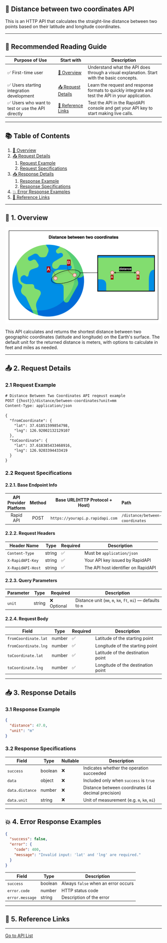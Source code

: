 ## 📄 Distance between two coordinates API

This is an HTTP API that calculates the straight-line distance between two points based on their latitude and longitude
coordinates.

---

## 👤 Recommended Reading Guide

| Purpose of Use                                   | Start with                                | Description                                                                                       |
|--------------------------------------------------|-------------------------------------------|---------------------------------------------------------------------------------------------------|
| ✅ First-time user                                | [🧭 Overview](#-1-overview)               | Understand what the API does through a visual explanation. Start with the basic concepts.         |
| ✅ Users starting integration development         | [📤 Request Details](#-2-request-details) | Learn the request and response formats to quickly integrate and test the API in your application. |
| ✅ Users who want to test or use the API directly | [🔗 Reference Links](#-5-reference-links) | Test the API in the RapidAPI console and get your API key to start making live calls.             |

---

## 📚 Table of Contents

1. [🧭 Overview](#-1-overview)
2. [📤 Request Details](#-2-request-details)
    1. [Request Example](#21-request-example)
    2. [Request Specifications](#22-request-specifications)
3. [📥 Response Details](#-3-response-details)
    1. [Response Example](#31-response-example)
    2. [Response Specifications](#32-response-specifications)
4. [💥 Error Response Examples](#-4-error-response-examples)
5. [🔗 Reference Links](#-5-reference-links)

---

## 🧭 1. Overview

![distance-between-two-coordinates](./img/distance-between-two-coordinates.png)

This API calculates and returns the shortest distance between two geographic coordinates (latitude and longitude) on the
Earth's surface.
The default unit for the returned distance is meters, with options to calculate in feet and miles as needed.

---

## 📤 2. Request Details

### 2.1 Request Example

```http request
# Distance Between Two Coordinates API reqeust example
POST {{host}}/distance/between-coordinates?unit=mm
Content-Type: application/json

{
  "fromCoordinate": {
    "lat": 37.61851599854798,
    "lng": 126.92002132129107
  },
  "toCoordinate": {
    "lat": 37.618385433468916,
    "lng": 126.9203394433419
  }
}
```

### 2.2 Request Specifications

#### 2.2.1. Base Endpoint Info

| **API Provider Platform** | **Method** | **Base URL(HTTP Protocol + Host)** | **Path**                        |
|:-------------------------:|:----------:|------------------------------------|:--------------------------------|
|         Rapid API         |    POST    | `https://yourapi.p.rapidapi.com`   | `/distance/between-coordinates` |

#### 2.2.2. Request Headers

| Header Name       | Type   | Required | Description                         |
|-------------------|--------|----------|-------------------------------------|
| `Content-Type`    | string | ✅        | Must be `application/json`          |
| `X-RapidAPI-Key`  | string | ✅        | Your API key issued by RapidAPI     |
| `X-RapidAPI-Host` | string | ✅        | The API host identifier on RapidAPI |

#### 2.2.3. Query Parameters

| Parameter | Type   | Required   | Description                                                   |
|-----------|--------|------------|---------------------------------------------------------------|
| `unit`    | string | ❌ Optional | Distance unit (`mm`, `m`, `km`, `ft`, `mi`) — defaults to `m` |

#### 2.2.4. Request Body

| Field                | Type   | Required | Description                        |
|----------------------|--------|----------|------------------------------------|
| `fromCoordinate.lat` | number | ✅        | Latitude of the starting point     |
| `fromCoordinate.lng` | number | ✅        | Longitude of the starting point    |
| `toCoordinate.lat`   | number | ✅        | Latitude of the destination point  |
| `toCoordinate.lng`   | number | ✅        | Longitude of the destination point |

---

## 📥 3. Response Details

### 3.1 Response Example

```json
{
  "distance": 47.0,
  "unit": "m"
}
```

### 3.2 Response Specifications

| Field           | Type    | Nullable | Description                                        |
|-----------------|---------|----------|----------------------------------------------------|
| `success`       | boolean | ❌        | Indicates whether the operation succeeded          |
| `data`          | object  | ❌        | Included only when `success` is `true`             |
| `data.distance` | number  | ❌        | Distance between coordinates (4 decimal precision) |
| `data.unit`     | string  | ❌        | Unit of measurement (e.g. `m`, `km`, `mi`)         |

---

## 💥 4. Error Response Examples

```json
{
  "success": false,
  "error": {
    "code": 400,
    "message": "Invalid input: 'lat' and 'lng' are required."
  }
}
```

| Field           | Type    | Description                         |
|-----------------|---------|-------------------------------------|
| `success`       | boolean | Always `false` when an error occurs |
| `error.code`    | number  | HTTP status code                    |
| `error.message` | string  | Description of the error            |

---

## 🔗 5. Reference Links

---

[Go to API List](../index.md)

<style>
markdown-accessibility-table {
   overflow-x: auto;
}
</style>
